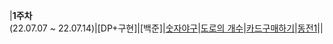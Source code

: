 |**1주차**  
(22.07.07 ~ 22.07.14)|\[DP+구현\]|\[백준\]|[숫자야구](https://www.acmicpc.net/problem/2503)|[도로의 개수](https://www.acmicpc.net/problem/1557)|[카드구매하기](https://www.acmicpc.net/problem/11502)|[동전1](https://www.acmicpc.net/problem/2293)||
